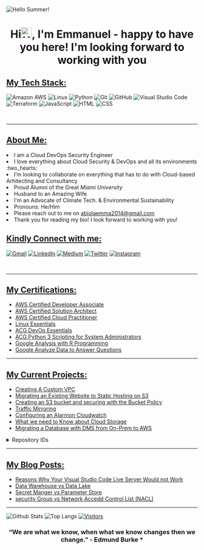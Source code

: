 ![Hello Summer!](https://user-images.githubusercontent.com/42983208/189463315-6a976032-1b87-40ea-aa16-fe982ccf9306.gif)


# <p align="center"> <b>Hi<img src="https://user-images.githubusercontent.com/1303154/88677602-1635ba80-d120-11ea-84d8-d263ba5fc3c0.gif" width= "28px" alt="Hi">,  I'm Emmanuel - happy to have you here! </b> I'm looking forward to working with you


<p align="center">

## <u>My Tech Stack:</u>

![Amazon AWS](https://img.shields.io/badge/Amazon%20AWS-%23323330.svg?style=for-the-badge&logo=Amazon-aws&logoColor=white)
![Linux](https://img.shields.io/badge/Linux-FCC624?style=for-the-badge&logo=Linux&logoColor=black)
![Python](https://img.shields.io/badge/python-3670A0?style=for-the-badge&logo=python&logoColor=ffdd54)
![Git](https://img.shields.io/badge/-Git-black?style=for-the-badge&logo=git)
![GitHub](https://img.shields.io/badge/github-%23121011.svg?style=for-the-badge&logo=github&logoColor=white)
![Visual Studio Code](https://img.shields.io/badge/Visual%20Studio%20Code-0078d7.svg?style=for-the-badge&logo=visual-studio-code&logoColor=white)
![Terraform](https://img.shields.io/badge/terraform-%235835CC.svg?style=for-the-badge&logo=terraform&logoColor=white)
![JavaScript](https://img.shields.io/badge/javascript-%23323330.svg?style=for-the-badge&logo=javascript&logoColor=%23F7DF1E)
![HTML](https://img.shields.io/badge/html-%23323330.svg?style=for-the-badge&logo=html&logoColor=%23F7DF1E)
![CSS](https://img.shields.io/badge/css-%23323330.svg?style=for-the-badge&logo=css&logoColor=%23F7DF1E)

<br>


<hr>

## <u>About Me:</u>

<li> I am a Cloud DevOps Security Engineer 
<li> I love everything about Cloud Security & DevOps and all its environments :two_hearts:  </b>
<li> I’m looking to collaborate on everything that has to do with Cloud-based Arhitecting and Consultancy 
<li> Proud Alumni of the Great <i> Miami University</i> </b>
<li> Husband to an Amazing Wife </b>
<li> I'm an Advocate of Climate Tech. & Environmental Sustainability </b>
<li> Pronouns: He/Him
<li> Please reach out to me on <a href="https://mailto:abiolaemma2014@gmail.com%20"> abiolaemma2014@gmail.com </a>
<li> Thank you for reading my bio! I look forward to working with you!



## <u> Kindly Connect with me:</u>
[![Gmail](https://img.shields.io/badge/gmail-0078D4?style=for-the-badge&logo=gmail&logoColor=white)](https://mailto:abiolaemma2014@gmail.com%20/)
[![LinkedIn](https://img.shields.io/badge/linkedin-%230077B5.svg?style=for-the-badge&logo=linkedin&logoColor=white)](https://www.linkedin.com/in/emmanuel-ogundipe-8bb24772/)
[![Medium](https://img.shields.io/badge/Medium-543DE0?style=for-the-badge&logo=medium&logoColor=black)](https://medium.com/@abiolaemma2014)
[![Twitter](https://img.shields.io/badge/twitter-0078D4?style=for-the-badge&logo=twitter&logoColor=white)](https://twitter.com/Emma20162016)
[![Instagram](https://img.shields.io/badge/instagram-0078D4?style=for-the-badge&logo=instagram&logoColor=white)](https://www.instagram.com/godwithmeh/)



<br>
<hr>

## <u> My Certifications: </u>
- [AWS Certified Developer Associate](https://www.credly.com/badges/9ffa49d4-130d-4104-a7ca-cb646a62c232/linked_in_profile)
- [AWS Certified Solution Architect](https://www.credly.com/badges/9ffa49d4-130d-4104-a7ca-cb646a62c232/linked_in_profile)
- [AWS Certified Cloud Practitioner](https://www.credly.com/badges/fc501d05-f09c-494f-b7c9-734e38f19252/linked_in_profile)
- [Linux Essentials](https://verify.acloud.guru/9830E0B25F5B)
- [ACG DevOp Essentials](https://verify.acloud.guru/62EE58193FFB)
- [ACG Python 3 Scripting for System Administrators](https://verify.acloud.guru/09A475AC68DA)
- [Google Analysis with R Programming](https://www.coursera.org/account/accomplishments/certificate/RFPQELGJS9XD)
- [Google Analyze Data to Answer Questions](https://www.coursera.org/account/accomplishments/certificate/2PNDMUVTEH3U)
  
   
<hr>

## <u>My Current Projects:</u>

- [Creating A Custom VPC](https://medium.com/@abiolaemma2014)
- [Migrating an Existing Website to Static Hosting on S3](https://medium.com/@abiolaemma2014)
- [Creating an S3 bucket and securing with the Bucket Policy](https://medium.com/@abiolaemma2014)
- [Traffic Mirroring](https://medium.com/@abiolaemma2014)
- [Configuring an Alarmon Cloudwatch](https://medium.com/@abiolaemma2014)
- [What we need to Know about Cloud Storage](https://medium.com/@abiolaemma2014)
- [Migrating a Database with DMS from On-Prem to AWS](https://medium.com/@abiolaemma2014)

<details>
  <summary>Repository IDs</summary>
  
<!--START_SECTION:Repository IDs-->
- FS: Full Stack focused Project
- GU: Generation USA Project
- SOD: Sounds-O-Dynomite! NPO Project
<!--END_SECTION:activity Repository IDs-->

</details>
<hr>

## <u>My Blog Posts:</u>

<!-- HASHNODE:START -->
- [Reasons Why Your Visual Studio Code Live Server Would not Work ](https://medium.com/@abiolaemma2014)
- [Data Warehouse vs Data Lake](https://medium.com/@abiolaemma2014)
- [Secret Manger vs Parameter Store](https://medium.com/@abiolaemma2014)
- [security Group vs Network Accedd Control List (NACL)](https://medium.com/@abiolaemma2014)
<!-- HASHNODE:END -->

<hr>


![Github Stats](https://github-readme-stats.vercel.app/api?username=Abiolaemma&count_private=true&show_icons=true&include_all_commits=true)
![Top Langs](https://github-readme-stats.vercel.app/api/top-langs/?username=abiolaemma&hide=TeX&layout=compact)
[![Visitors](https://api.visitorbadge.io/api/visitors?path=<Abiolaemma>%2F<Abiolaemma>&label=VISITORS&countColor=%23263759)](https://visitorbadge.io/status?path=<Abiolaemma>%2F<Abiolaemma>) 

### <p align="center"> “We are what we know, when what we know changes then we change.” - Edmund Burke * </p>

